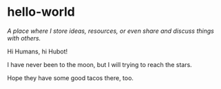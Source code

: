 # hello-world

_A place where I store ideas, resources, or even share and discuss things with others._

Hi Humans, hi Hubot!

I have never been to the moon, but I will trying to reach the stars.

Hope they have some good tacos there, too.
